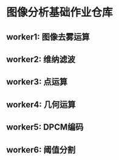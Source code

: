 # 图像分析基础作业仓库
## worker1: 图像去雾运算
## worker2: 维纳滤波
## worker3: 点运算
## worker4: 几何运算
## worker5: DPCM编码
## worker6: 阈值分割